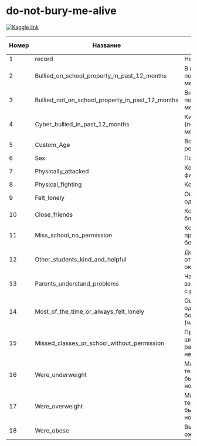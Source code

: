 # do-not-bury-me-alive


[![Kaggle link](https://img.shields.io/badge/изначальный%20датасет-Открыть-orange?style=social&logo=kaggle)](https://www.kaggle.com/datasets/leomartinelli/bullying-in-schools)

|   Номер | Название                                         | Описание                                       | Тип   |   Кол-во вариаций |
|---------|--------------------------------------------------|------------------------------------------------|-------|-------------------|
|       1 | record                                           | Номер ответа                                   | -     |             56981 |
|       2 | Bullied_on_school_property_in_past_12_months     | В школе (за последние 12 месяцев)              | Cat.  |                 3 |
|       3 | Bullied_not_on_school_property_in_past_12_months | Вне школы (за последние 12 месяцев)            | Cat.  |                 3 |
|       4 | Cyber_bullied_in_past_12_months                  | Кибербуллинг (последние 12 месяцев?)           | Cat.  |                 3 |
|       5 | Custom_Age                                       | Возраст респондента                            | Num.  |                 9 |
|       6 | Sex                                              | Пол респондента                                | Cat.  |                 3 |
|       7 | Physically_attacked                              | Количество физических атак                     | Num.  |                 9 |
|       8 | Physical_fighting                                | Количество драк                                | Num.  |                 9 |
|       9 | Felt_lonely                                      | Ощущение одинокости                            | Cat.  |                 6 |
|      10 | Close_friends                                    | Количество близких друзей                      | Num.  |                 5 |
|      11 | Miss_school_no_permission                        | Количество дней пропусков школы без разрешения | Num   |                 6 |
|      12 | Other_students_kind_and_helpful                  | Доброта и отзывчивость окружающих              | Cat.  |                 6 |
|      13 | Parents_understand_problems                      | Частота проблем взаимопонимания с родителями   | Cat.  |                 6 |
|      14 | Most_of_the_time_or_always_felt_lonely           | Ощущение одинокости большую части (частота)    | Cat.  |                 3 |
|      15 | Missed_classes_or_school_without_permission      | Пропускали ли вы школу без разрешения (да/нет) | Cat.  |                 3 |
|      16 | Were_underweight                                 | Масса вашего тела в школе была ниже нормы?     | Cat.  |                 3 |
|      17 | Were_overweight                                  | Масса вашего тела в школе была выше нормы?     | Cat.  |                 3 |
|      18 | Were_obese                                       | Вы страдали ожирением?                         | Cat.  |                 3 |